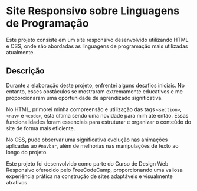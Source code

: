 # Site Responsivo sobre Linguagens de Programação

Este projeto consiste em um site responsivo desenvolvido utilizando HTML e CSS, onde são abordadas as linguagens de programação mais utilizadas atualmente.

## Descrição

Durante a elaboração deste projeto, enfrentei alguns desafios iniciais. No entanto, esses obstáculos se mostraram extremamente educativos e me proporcionaram uma oportunidade de aprendizado significativa.

No HTML, primorei minha compreensão e utilização das tags `<section>`, `<nav>` e `<code>`, esta última sendo uma novidade para mim até então. Essas funcionalidades foram essenciais para estruturar e organizar o conteúdo do site de forma mais eficiente.

No CSS, pude observar uma significativa evolução nas animações aplicadas ao `#navbar`, além de melhorias nas manipulações de texto ao longo do projeto.

Este projeto foi desenvolvido como parte do Curso de Design Web Responsivo oferecido pelo FreeCodeCamp, proporcionando uma valiosa experiência prática na construção de sites adaptáveis e visualmente atrativos.
